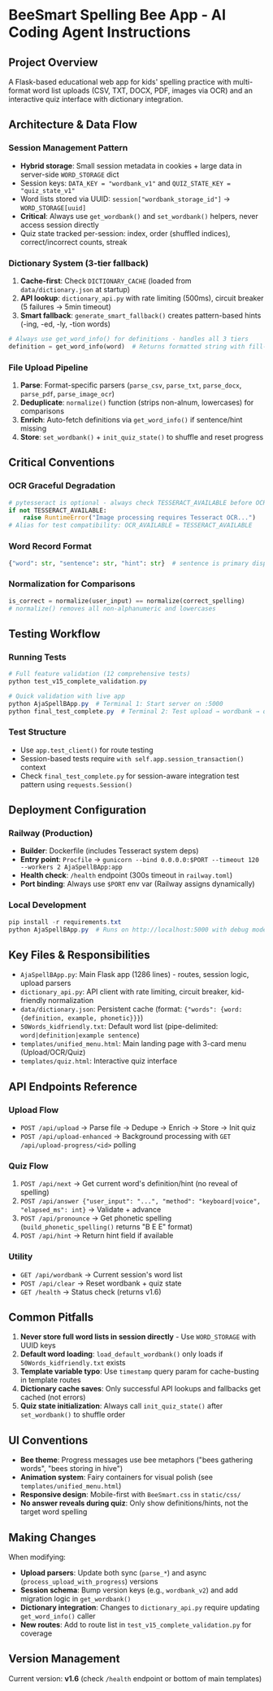 # BeeSmart Spelling Bee App - AI Coding Agent Instructions

## Project Overview
A Flask-based educational web app for kids' spelling practice with multi-format word list uploads (CSV, TXT, DOCX, PDF, images via OCR) and an interactive quiz interface with dictionary integration.

## Architecture & Data Flow

### Session Management Pattern
- **Hybrid storage**: Small session metadata in cookies + large data in server-side `WORD_STORAGE` dict
- Session keys: `DATA_KEY = "wordbank_v1"` and `QUIZ_STATE_KEY = "quiz_state_v1"`
- Word lists stored via UUID: `session["wordbank_storage_id"]` → `WORD_STORAGE[uuid]`
- **Critical**: Always use `get_wordbank()` and `set_wordbank()` helpers, never access session directly
- Quiz state tracked per-session: index, order (shuffled indices), correct/incorrect counts, streak

### Dictionary System (3-tier fallback)
1. **Cache-first**: Check `DICTIONARY_CACHE` (loaded from `data/dictionary.json` at startup)
2. **API lookup**: `dictionary_api.py` with rate limiting (500ms), circuit breaker (5 failures → 5min timeout)
3. **Smart fallback**: `generate_smart_fallback()` creates pattern-based hints (-ing, -ed, -ly, -tion words)

```python
# Always use get_word_info() for definitions - handles all 3 tiers
definition = get_word_info(word)  # Returns formatted string with fill-in-the-blank
```

### File Upload Pipeline
1. **Parse**: Format-specific parsers (`parse_csv`, `parse_txt`, `parse_docx`, `parse_pdf`, `parse_image_ocr`)
2. **Deduplicate**: `normalize()` function (strips non-alnum, lowercases) for comparisons
3. **Enrich**: Auto-fetch definitions via `get_word_info()` if sentence/hint missing
4. **Store**: `set_wordbank()` + `init_quiz_state()` to shuffle and reset progress

## Critical Conventions

### OCR Graceful Degradation
```python
# pytesseract is optional - always check TESSERACT_AVAILABLE before OCR features
if not TESSERACT_AVAILABLE:
    raise RuntimeError("Image processing requires Tesseract OCR...")
# Alias for test compatibility: OCR_AVAILABLE = TESSERACT_AVAILABLE
```

### Word Record Format
```python
{"word": str, "sentence": str, "hint": str}  # sentence is primary display field
```

### Normalization for Comparisons
```python
is_correct = normalize(user_input) == normalize(correct_spelling)
# normalize() removes all non-alphanumeric and lowercases
```

## Testing Workflow

### Running Tests
```powershell
# Full feature validation (12 comprehensive tests)
python test_v15_complete_validation.py

# Quick validation with live app
python AjaSpellBApp.py  # Terminal 1: Start server on :5000
python final_test_complete.py  # Terminal 2: Test upload → wordbank → quiz flow
```

### Test Structure
- Use `app.test_client()` for route testing
- Session-based tests require `with self.app.session_transaction()` context
- Check `final_test_complete.py` for session-aware integration test pattern using `requests.Session()`

## Deployment Configuration

### Railway (Production)
- **Builder**: Dockerfile (includes Tesseract system deps)
- **Entry point**: `Procfile` → `gunicorn --bind 0.0.0.0:$PORT --timeout 120 --workers 2 AjaSpellBApp:app`
- **Health check**: `/health` endpoint (300s timeout in `railway.toml`)
- **Port binding**: Always use `$PORT` env var (Railway assigns dynamically)

### Local Development
```powershell
pip install -r requirements.txt
python AjaSpellBApp.py  # Runs on http://localhost:5000 with debug mode
```

## Key Files & Responsibilities

- `AjaSpellBApp.py`: Main Flask app (1286 lines) - routes, session logic, upload parsers
- `dictionary_api.py`: API client with rate limiting, circuit breaker, kid-friendly normalization
- `data/dictionary.json`: Persistent cache (format: `{"words": {word: {definition, example, phonetic}}}`)
- `50Words_kidfriendly.txt`: Default word list (pipe-delimited: `word|definition|example sentence`)
- `templates/unified_menu.html`: Main landing page with 3-card menu (Upload/OCR/Quiz)
- `templates/quiz.html`: Interactive quiz interface

## API Endpoints Reference

### Upload Flow
- `POST /api/upload` → Parse file → Dedupe → Enrich → Store → Init quiz
- `POST /api/upload-enhanced` → Background processing with `GET /api/upload-progress/<id>` polling

### Quiz Flow
1. `POST /api/next` → Get current word's definition/hint (no reveal of spelling)
2. `POST /api/answer {"user_input": "...", "method": "keyboard|voice", "elapsed_ms": int}` → Validate + advance
3. `POST /api/pronounce` → Get phonetic spelling (`build_phonetic_spelling()` returns "B E E" format)
4. `POST /api/hint` → Return hint field if available

### Utility
- `GET /api/wordbank` → Current session's word list
- `POST /api/clear` → Reset wordbank + quiz state
- `GET /health` → Status check (returns v1.6)

## Common Pitfalls

1. **Never store full word lists in session directly** - Use `WORD_STORAGE` with UUID keys
2. **Default word loading**: `load_default_wordbank()` only loads if `50Words_kidfriendly.txt` exists
3. **Template variable typo**: Use `timestamp` query param for cache-busting in template routes
4. **Dictionary cache saves**: Only successful API lookups and fallbacks get cached (not errors)
5. **Quiz state initialization**: Always call `init_quiz_state()` after `set_wordbank()` to shuffle order

## UI Conventions

- **Bee theme**: Progress messages use bee metaphors ("bees gathering words", "bees storing in hive")
- **Animation system**: Fairy containers for visual polish (see `templates/unified_menu.html`)
- **Responsive design**: Mobile-first with `BeeSmart.css` in `static/css/`
- **No answer reveals during quiz**: Only show definitions/hints, not the target word spelling

## Making Changes

When modifying:
- **Upload parsers**: Update both sync (`parse_*`) and async (`process_upload_with_progress`) versions
- **Session schema**: Bump version keys (e.g., `wordbank_v2`) and add migration logic in `get_wordbank()`
- **Dictionary integration**: Changes to `dictionary_api.py` require updating `get_word_info()` caller
- **New routes**: Add to route list in `test_v15_complete_validation.py` for coverage

## Version Management
Current version: **v1.6** (check `/health` endpoint or bottom of main templates)
